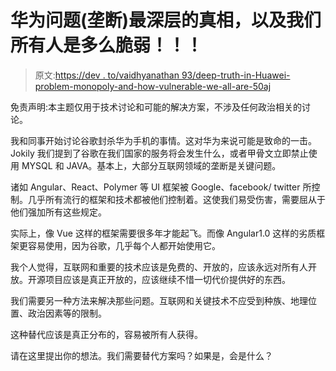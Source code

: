 # 华为问题(垄断)最深层的真相，以及我们所有人是多么脆弱！！！

> 原文:[https://dev . to/vaidhyanathan 93/deep-truth-in-Huawei-problem-monopoly-and-how-vulnerable-we-all-are-50aj](https://dev.to/vaidhyanathan93/deepest-truth-in-huawei-problem-monopoly-and-how-vulnerable-we-all-are-50aj)

免责声明:本主题仅用于技术讨论和可能的解决方案，不涉及任何政治相关的讨论。

我和同事开始讨论谷歌封杀华为手机的事情。这对华为来说可能是致命的一击。Jokily 我们提到了谷歌在我们国家的服务将会发生什么，或者甲骨文立即禁止使用 MYSQL 和 JAVA。基本上，大部分互联网领域的垄断是关键问题。

诸如 Angular、React、Polymer 等 UI 框架被 Google、facebook/ twitter 所控制。几乎所有流行的框架和技术都被他们控制着。这使我们易受伤害，需要屈从于他们强加所有这些规定。

实际上，像 Vue 这样的框架需要很多年才能起飞。而像 Angular1.0 这样的劣质框架更容易使用，因为谷歌，几乎每个人都开始使用它。

我个人觉得，互联网和重要的技术应该是免费的、开放的，应该永远对所有人开放。开源项目应该是真正开放的，应该继续不惜一切代价提供好的东西。

我们需要另一种方法来解决那些问题。互联网和关键技术不应受到种族、地理位置、政治因素等的限制。

这种替代应该是真正分布的，容易被所有人获得。

请在这里提出你的想法。我们需要替代方案吗？如果是，会是什么？